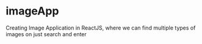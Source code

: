 # imageApp
Creating Image Application in ReactJS, where we can find multiple types of images on just search and enter
